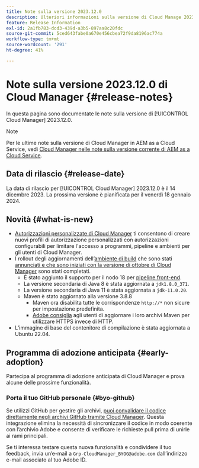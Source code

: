```yaml
---
title: Note sulla versione 2023.12.0
description: Ulteriori informazioni sulla versione di Cloud Manage 2023.12.0.
feature: Release Information
exl-id: 2a1fb783-dcd3-439d-a3b5-897aa8c20fdc
source-git-commit: 5ced643fabe0a670e456cbea72f9da8196ac774a
workflow-type: tm+mt
source-wordcount: '291'
ht-degree: 41%

---
```


# Note sulla versione 2023.12.0 di Cloud Manager {#release-notes}

In questa pagina sono documentate le note sulla versione di [!UICONTROL Cloud Manager] 2023.12.0.

>[!NOTE]
>
>Per le ultime note sulla versione di Cloud Manager in AEM as a Cloud Service, vedi [Cloud Manager nelle note sulla versione corrente di AEM as a Cloud Service](https://experienceleague.adobe.com/en/docs/experience-manager-cloud-service/content/release-notes/cloud-manager/current).

## Data di rilascio {#release-date}

La data di rilascio per [!UICONTROL Cloud Manager] 2023.12.0 è il 14 dicembre 2023. La prossima versione è pianificata per il venerdì 18 gennaio 2024.

## Novità {#what-is-new}

* [Autorizzazioni personalizzate di Cloud Manager](/help/using/custom-permissions.md) ti consentono di creare nuovi profili di autorizzazione personalizzati con autorizzazioni configurabili per limitare l&#39;accesso a programmi, pipeline e ambienti per gli utenti di Cloud Manager.
* I rollout degli aggiornamenti dell’[ambiente di build](/help/getting-started/build-environment.md) che sono stati [annunciati e che sono iniziati con la versione di ottobre di Cloud Manager](/help/release-notes/2023/2023-10-0.md) sono stati completati.
   * È stato aggiunto il supporto per il nodo 18 per [pipeline front-end](/help/overview/ci-cd-pipelines.md).
   * La versione secondaria di Java 8 è stata aggiornata a `jdk1.8.0_371`.
   * La versione secondaria di Java 11 è stata aggiornata a `jdk-11.0.20`.
   * Maven è stato aggiornato alla versione 3.8.8
      * Maven ora disabilita tutte le corrispondenze `http://*` non sicure per impostazione predefinita.
      * [Adobe consiglia](/help/getting-started/build-environment.md#https-maven) agli utenti di aggiornare i loro archivi Maven per utilizzare HTTPS invece di HTTP.
* L’immagine di base del contenitore di compilazione è stata aggiornata a Ubuntu 22.04.

## Programma di adozione anticipata {#early-adoption}

Partecipa al programma di adozione anticipata di Cloud Manager e prova alcune delle prossime funzionalità.

### Porta il tuo GitHub personale {#byo-github}

Se utilizzi GitHub per gestire gli archivi, [puoi convalidare il codice direttamente negli archivi GitHub tramite Cloud Manager](/help/managing-code/private-repositories.md). Questa integrazione elimina la necessità di sincronizzare il codice in modo coerente con l’archivio Adobe e consente di verificare le richieste pull prima di unirle ai rami principali.

Se ti interessa testare questa nuova funzionalità e condividere il tuo feedback, invia un’e-mail a `Grp-CloudManager_BYOG@adobe.com` dall’indirizzo e-mail associato al tuo Adobe ID.
